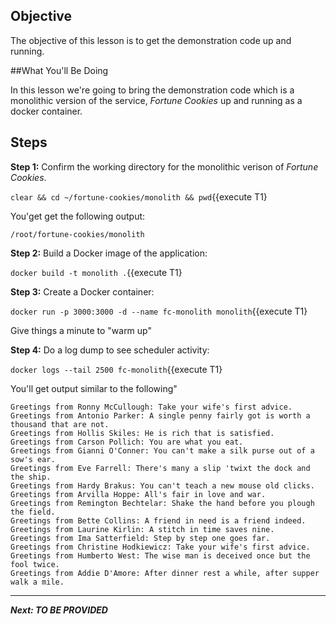 ## Objective
The objective of this lesson is to get the demonstration code up and running.

##What You'll Be Doing

In this lesson we're going to bring the demonstration code which is a monolithic version of the service, *Fortune Cookies* up and running as a docker container.

## Steps

**Step 1:** Confirm the working directory for the monolithic verison of *Fortune Cookies*.

`clear && cd ~/fortune-cookies/monolith && pwd`{{execute T1}

You'get get the following output:

`/root/fortune-cookies/monolith`

**Step 2:** Build a Docker image of the application:

`docker build -t monolith .`{{execute T1}

**Step 3:** Create a Docker container:

`docker run -p 3000:3000 -d --name fc-monolith monolith`{{execute T1}

Give things a minute to "warm up"


**Step 4:** Do a log dump to see scheduler activity:

`docker logs --tail 2500 fc-monolith`{{execute T1}

You'll get output similar to the following"

```
Greetings from Ronny McCullough: Take your wife's first advice.
Greetings from Antonio Parker: A single penny fairly got is worth a thousand that are not.
Greetings from Hollis Skiles: He is rich that is satisfied.
Greetings from Carson Pollich: You are what you eat.
Greetings from Gianni O'Conner: You can't make a silk purse out of a sow's ear.
Greetings from Eve Farrell: There's many a slip 'twixt the dock and the ship.
Greetings from Hardy Brakus: You can't teach a new mouse old clicks.
Greetings from Arvilla Hoppe: All's fair in love and war.
Greetings from Remington Bechtelar: Shake the hand before you plough the field.
Greetings from Bette Collins: A friend in need is a friend indeed.
Greetings from Laurine Kirlin: A stitch in time saves nine.
Greetings from Ima Satterfield: Step by step one goes far.
Greetings from Christine Hodkiewicz: Take your wife's first advice.
Greetings from Humberto West: The wise man is deceived once but the fool twice.
Greetings from Addie D'Amore: After dinner rest a while, after supper walk a mile.

```

---

***Next: TO BE PROVIDED***